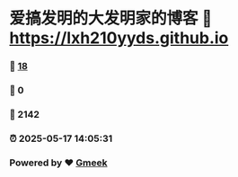 # 爱搞发明的大发明家的博客 :link: https://lxh210yyds.github.io 
### :page_facing_up: [18](https://lxh210yyds.github.io/tag.html) 
### :speech_balloon: 0 
### :hibiscus: 2142 
### :alarm_clock: 2025-05-17 14:05:31 
### Powered by :heart: [Gmeek](https://github.com/Meekdai/Gmeek)
